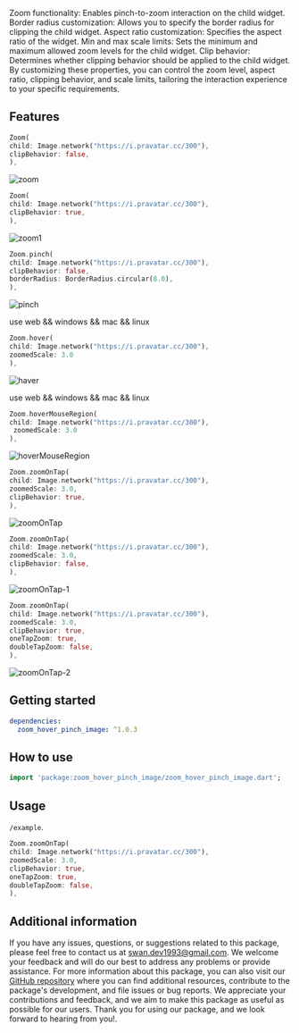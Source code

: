 
 Zoom functionality: Enables pinch-to-zoom interaction on the child widget.
 Border radius customization: Allows you to specify the border radius for clipping the child widget.
 Aspect ratio customization: Specifies the aspect ratio of the widget.
Min and max scale limits: Sets the minimum and maximum allowed zoom levels for the child widget.
Clip behavior: Determines whether clipping behavior should be applied to the child widget.
 By customizing these properties, you can control the zoom level, aspect ratio, clipping behavior,
and scale limits, tailoring the interaction experience to your specific requirements.

## Features

```dart
Zoom(
child: Image.network("https://i.pravatar.cc/300"),
clipBehavior: false,
),
```
![zoom](https://github.com/SwanFlutter/zoom_hover_pinch_image/assets/151648897/941d160b-c854-4aa9-803f-8da397bf6523)


```dart
Zoom(
child: Image.network("https://i.pravatar.cc/300"),
clipBehavior: true,
),
```
![zoom1](https://github.com/SwanFlutter/zoom_hover_pinch_image/assets/151648897/3cac8ebe-6369-4852-bff8-0de30b91df4d)

```dart
Zoom.pinch(
child: Image.network("https://i.pravatar.cc/300"),
clipBehavior: false,
borderRadius: BorderRadius.circular(8.0),
),
```
![pinch](https://github.com/SwanFlutter/zoom_hover_pinch_image/assets/151648897/0e12345b-65d9-42d1-b85e-e43b7c23ca1b)

use web && windows && mac && linux

```dart
Zoom.hover(
child: Image.network("https://i.pravatar.cc/300"),
zoomedScale: 3.0
),
```
![haver](https://github.com/SwanFlutter/zoom_hover_pinch_image/assets/151648897/ace25916-d9db-4129-a77f-b70f43e7a294)

use web && windows && mac && linux

```dart
Zoom.hoverMouseRegion(
child: Image.network("https://i.pravatar.cc/300"),
 zoomedScale: 3.0
),
```
![hoverMouseRegion](https://github.com/SwanFlutter/zoom_hover_pinch_image/assets/151648897/36842e65-07b0-4fe0-8865-5a57e3a9993a)

```dart
Zoom.zoomOnTap(
child: Image.network("https://i.pravatar.cc/300"),
zoomedScale: 3.0,
clipBehavior: true,
),
```
![zoomOnTap](https://github.com/SwanFlutter/zoom_hover_pinch_image/assets/151648897/2c60fa5c-9226-4c55-a0b2-c8227e76ea3b)

```dart
Zoom.zoomOnTap(
child: Image.network("https://i.pravatar.cc/300"),
zoomedScale: 3.0,
clipBehavior: false,
),
```
![zoomOnTap-1](https://github.com/SwanFlutter/zoom_hover_pinch_image/assets/151648897/873f0740-6ef1-404a-aad5-b2b424086ed7)

```dart
Zoom.zoomOnTap(
child: Image.network("https://i.pravatar.cc/300"),
zoomedScale: 3.0,
clipBehavior: true,
oneTapZoom: true,
doubleTapZoom: false,
),
```

![zoomOnTap-2](https://github.com/SwanFlutter/zoom_hover_pinch_image/assets/151648897/2fc59e80-2577-43aa-8f74-a471a79dc69b)


## Getting started

```yaml
dependencies:
  zoom_hover_pinch_image: ^1.0.3
```

## How to use

```dart
import 'package:zoom_hover_pinch_image/zoom_hover_pinch_image.dart';

```

## Usage

 `/example`.

```dart
Zoom.zoomOnTap(
child: Image.network("https://i.pravatar.cc/300"),
zoomedScale: 3.0,
clipBehavior: true,
oneTapZoom: true,
doubleTapZoom: false,
),
```

## Additional information

If you have any issues, questions, or suggestions related to this package, please feel free to contact us at [swan.dev1993@gmail.com](mailto:swan.dev1993@gmail.com). We welcome your feedback and will do our best to address any problems or provide assistance.
For more information about this package, you can also visit our [GitHub repository](https://github.com/SwanFlutter/zoom_hover_pinch_image) where you can find additional resources, contribute to the package's development, and file issues or bug reports. We appreciate your contributions and feedback, and we aim to make this package as useful as possible for our users.
Thank you for using our package, and we look forward to hearing from you!.
